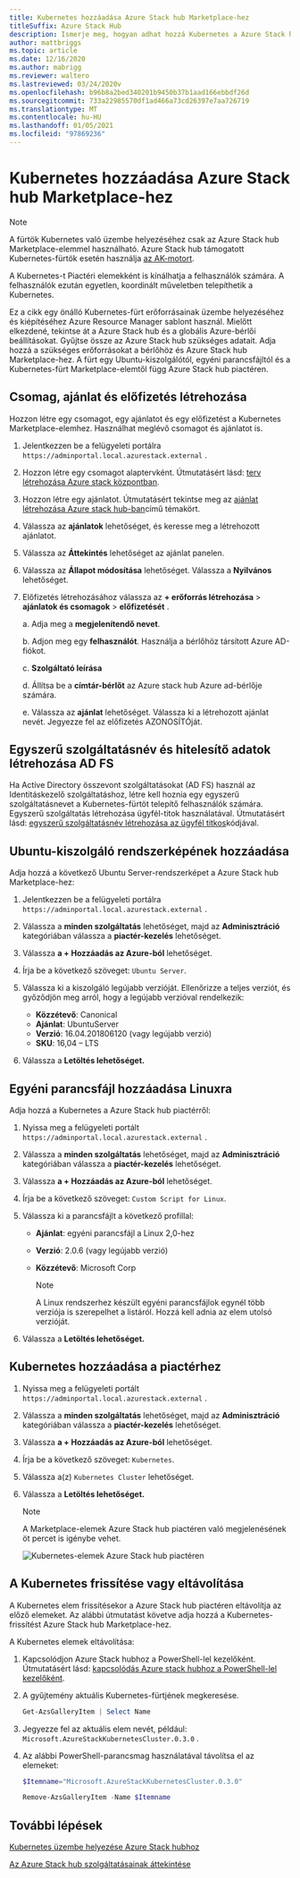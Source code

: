 ```yaml
---
title: Kubernetes hozzáadása Azure Stack hub Marketplace-hez
titleSuffix: Azure Stack Hub
description: Ismerje meg, hogyan adhat hozzá Kubernetes a Azure Stack hub Marketplace-hez.
author: mattbriggs
ms.topic: article
ms.date: 12/16/2020
ms.author: mabrigg
ms.reviewer: waltero
ms.lastreviewed: 03/24/2020v
ms.openlocfilehash: b96b8a2bed340201b9450b37b1aad166ebbdf26d
ms.sourcegitcommit: 733a22985570df1ad466a73cd26397e7aa726719
ms.translationtype: MT
ms.contentlocale: hu-HU
ms.lasthandoff: 01/05/2021
ms.locfileid: "97869236"
---
```

# <a name="add-kubernetes-to-azure-stack-hub-marketplace"></a>Kubernetes hozzáadása Azure Stack hub Marketplace-hez

> [!note]  
> A fürtök Kubernetes való üzembe helyezéséhez csak az Azure Stack hub Marketplace-elemmel használható. Azure Stack hub támogatott Kubernetes-fürtök esetén használja [az AK-motort](azure-stack-aks-engine.md).

A Kubernetes-t Piactéri elemekként is kínálhatja a felhasználók számára. A felhasználók ezután egyetlen, koordinált műveletben telepíthetik a Kubernetes.

Ez a cikk egy önálló Kubernetes-fürt erőforrásainak üzembe helyezéséhez és kiépítéséhez Azure Resource Manager sablont használ. Mielőtt elkezdené, tekintse át a Azure Stack hub és a globális Azure-bérlői beállításokat. Gyűjtse össze az Azure Stack hub szükséges adatait. Adja hozzá a szükséges erőforrásokat a bérlőhöz és Azure Stack hub Marketplace-hez. A fürt egy Ubuntu-kiszolgálótól, egyéni parancsfájltól és a Kubernetes-fürt Marketplace-elemtől függ Azure Stack hub piactéren.

## <a name="create-a-plan-an-offer-and-a-subscription"></a>Csomag, ajánlat és előfizetés létrehozása

Hozzon létre egy csomagot, egy ajánlatot és egy előfizetést a Kubernetes Marketplace-elemhez. Használhat meglévő csomagot és ajánlatot is.

1. Jelentkezzen be a felügyeleti portálra `https://adminportal.local.azurestack.external` .

1. Hozzon létre egy csomagot alaptervként. Útmutatásért lásd: [terv létrehozása Azure stack központban](azure-stack-create-plan.md).

1. Hozzon létre egy ajánlatot. Útmutatásért tekintse meg az [ajánlat létrehozása Azure stack hub-ban](azure-stack-create-offer.md)című témakört.

1. Válassza az **ajánlatok** lehetőséget, és keresse meg a létrehozott ajánlatot.

1. Válassza az **Áttekintés** lehetőséget az ajánlat panelen.

1. Válassza az **Állapot módosítása** lehetőséget. Válassza a **Nyilvános** lehetőséget.

1. Előfizetés létrehozásához válassza az **+ erőforrás létrehozása**  >  **ajánlatok és csomagok**  >  **előfizetését** .

    a. Adja meg a **megjelenítendő nevet**.

    b. Adjon meg egy **felhasználót**. Használja a bérlőhöz társított Azure AD-fiókot.

    c. **Szolgáltató leírása**

    d. Állítsa be a **címtár-bérlőt** az Azure stack hub Azure ad-bérlője számára. 

    e. Válassza az **ajánlat** lehetőséget. Válassza ki a létrehozott ajánlat nevét. Jegyezze fel az előfizetés AZONOSÍTÓját.

## <a name="create-a-service-principal-and-credentials-in-ad-fs"></a>Egyszerű szolgáltatásnév és hitelesítő adatok létrehozása AD FS

Ha Active Directory összevont szolgáltatásokat (AD FS) használ az Identitáskezelő szolgáltatáshoz, létre kell hoznia egy egyszerű szolgáltatásnevet a Kubernetes-fürtöt telepítő felhasználók számára. Egyszerű szolgáltatás létrehozása ügyfél-titok használatával. Útmutatásért lásd: [egyszerű szolgáltatásnév létrehozása az ügyfél titkos](azure-stack-create-service-principals.md#create-a-service-principal-that-uses-client-secret-credentials)kódjával.

## <a name="add-an-ubuntu-server-image"></a>Ubuntu-kiszolgáló rendszerképének hozzáadása

Adja hozzá a következő Ubuntu Server-rendszerképet a Azure Stack hub Marketplace-hez:

1. Jelentkezzen be a felügyeleti portálra `https://adminportal.local.azurestack.external` .

1. Válassza a **minden szolgáltatás** lehetőséget, majd az **Adminisztráció** kategóriában válassza a **piactér-kezelés** lehetőséget.

1. Válassza **a + Hozzáadás az Azure-ból** lehetőséget.

1. Írja be a következő szöveget: `Ubuntu Server`.

1. Válassza ki a kiszolgáló legújabb verzióját. Ellenőrizze a teljes verziót, és győződjön meg arról, hogy a legújabb verzióval rendelkezik:
    - **Közzétevő**: Canonical
    - **Ajánlat**: UbuntuServer
    - **Verzió**: 16.04.201806120 (vagy legújabb verzió)
    - **SKU**: 16,04 – LTS

1. Válassza a **Letöltés lehetőséget.**

## <a name="add-a-custom-script-for-linux"></a>Egyéni parancsfájl hozzáadása Linuxra

Adja hozzá a Kubernetes a Azure Stack hub piactérről:

1. Nyissa meg a felügyeleti portált `https://adminportal.local.azurestack.external` .

1. Válassza a **minden szolgáltatás** lehetőséget, majd az **Adminisztráció** kategóriában válassza a **piactér-kezelés** lehetőséget.

1. Válassza **a + Hozzáadás az Azure-ból** lehetőséget.

1. Írja be a következő szöveget: `Custom Script for Linux`.

1. Válassza ki a parancsfájlt a következő profillal:
   - **Ajánlat**: egyéni parancsfájl a Linux 2,0-hez
   - **Verzió**: 2.0.6 (vagy legújabb verzió)
   - **Közzétevő**: Microsoft Corp

     > [!Note]  
     > A Linux rendszerhez készült egyéni parancsfájlok egynél több verziója is szerepelhet a listáról. Hozzá kell adnia az elem utolsó verzióját.

1. Válassza a **Letöltés lehetőséget.**

## <a name="add-kubernetes-to-the-marketplace"></a>Kubernetes hozzáadása a piactérhez

1. Nyissa meg a felügyeleti portált `https://adminportal.local.azurestack.external` .

1. Válassza a **minden szolgáltatás** lehetőséget, majd az **Adminisztráció** kategóriában válassza a **piactér-kezelés** lehetőséget.

1. Válassza **a + Hozzáadás az Azure-ból** lehetőséget.

1. Írja be a következő szöveget: `Kubernetes`.

1. Válassza a(z) `Kubernetes Cluster` lehetőséget.

1. Válassza a **Letöltés lehetőséget.**

    > [!note]  
    > A Marketplace-elemek Azure Stack hub piactéren való megjelenésének öt percet is igénybe vehet.

    ![Kubernetes-elemek Azure Stack hub piactéren](../user/media/azure-stack-solution-template-kubernetes-deploy/marketplaceitem.png)

## <a name="update-or-remove-the-kubernetes"></a>A Kubernetes frissítése vagy eltávolítása

A Kubernetes elem frissítésekor a Azure Stack hub piactéren eltávolítja az előző elemeket. Az alábbi útmutatást követve adja hozzá a Kubernetes-frissítést Azure Stack hub Marketplace-hez.

A Kubernetes elemek eltávolítása:

1. Kapcsolódjon Azure Stack hubhoz a PowerShell-lel kezelőként. Útmutatásért lásd: [kapcsolódás Azure stack hubhoz a PowerShell-lel kezelőként](azure-stack-powershell-configure-admin.md).

2. A gyűjtemény aktuális Kubernetes-fürtjének megkeresése.

    ```powershell  
    Get-AzsGalleryItem | Select Name
    ```
    
3. Jegyezze fel az aktuális elem nevét, például: `Microsoft.AzureStackKubernetesCluster.0.3.0` .

4. Az alábbi PowerShell-parancsmag használatával távolítsa el az elemeket:

    ```powershell  
    $Itemname="Microsoft.AzureStackKubernetesCluster.0.3.0"

    Remove-AzsGalleryItem -Name $Itemname
    ```

## <a name="next-steps"></a>További lépések

[Kubernetes üzembe helyezése Azure Stack hubhoz](../user/azure-stack-solution-template-kubernetes-deploy.md)

[Az Azure Stack hub szolgáltatásainak áttekintése](service-plan-offer-subscription-overview.md)
